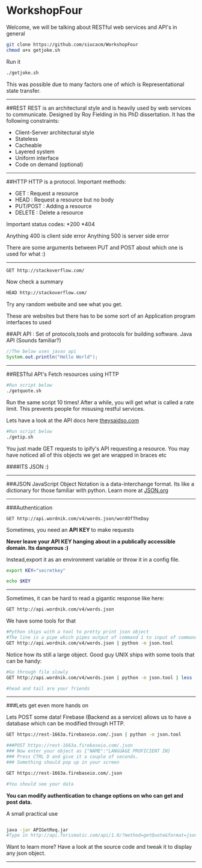 # WorkshopFour
Welcome, we will be talking about RESTful web services and API's in general

```bash
git clone https://github.com/siucacm/WorkshopFour
chmod u+x getjoke.sh
```

Run it

```bash
./getjoke.sh
```

This was possible due to many factors one of which is Representational state transfer.

<hr>

##REST 
REST is an architectural style and is heavily used by web services to communicate.
Designed by Roy Fielding in his PhD dissertation.
It has the following constraints:
* Client-Server architectural style
* Stateless
* Cacheable
* Layered system
* Uniform interface
* Code on demand (optional)

<hr>

##HTTP
HTTP is a protocol.
Important methods:
* GET : Request a resource
* HEAD : Request a resource but no body
* PUT/POST : Adding a resource
* DELETE : Delete a resource

Important status codes:
*200
*404

Anything 400 is client side error
Anything 500 is server side error

There are some arguments between PUT and POST about which one is used for what :)

<hr>

```bash
GET http://stackoverflow.com/

```

Now check a summary

```bash
HEAD http://stackoverflow.com/
```

Try any random website and see what you get.


These are websites but there has to be some sort of an Application program interfaces to used

##API
API : Set of protocols,tools and protocols for building software. Java API (Sounds familiar?)

```java
//The below uses javas api
System.out.println("Hello World");
```

<hr>
##RESTful API's
Fetch resources using HTTP

```bash
#Run script below
./getquote.sh
```

Run the same script 10 times!
After a while, you will get what is called a rate limit.
This prevents people for misusing restful services.

Lets have a look at the API docs here [theysaidso.com](https://theysaidso.com/api/#qod)


```bash
#Run script below
./getip.sh
```

You just made GET requests to ipify's API requesting a resource.
You may have noticed all of this objects we get are wrapped in braces etc


####ITS JSON :)

<hr>

###JSON
JavaScript Object Notation is a data-interchange format.
Its like a dictionary for those familiar with python.
Learn more at [JSON.org](http://www.json.org/)

<hr>

###Authentication
```
GET http://api.wordnik.com/v4/words.json/wordOfTheDay
```

Sometimes, you need an <b> API KEY </b> to make requests

<b> Never leave your API KEY hanging about in a publically accessible domain. Its dangerous :) </b>

Instead,export it as an environment variable or throw it in a config file.

```bash
export KEY="secretkey"

echo $KEY
```

<hr>

Sometimes, it can be hard to read a gigantic response like here:

```bash
GET http://api.wordnik.com/v4/words.json
```

We have some tools for that

```bash
#Python ships with a tool to pretty print json object
#The line is a pipe which pipes output of command 1 to input of command 2
GET http://api.wordnik.com/v4/words.json | python -m json.tool
```

Notice how its still a large object.
Good guy UNIX ships with some tools that can be handy:

```bash
#Go through file slowly
GET http://api.wordnik.com/v4/words.json | python -m json.tool | less 

#head and tail are your friends
```

<hr>

###Lets get even more hands on

Lets POST some data!
Firebase (Backend as a service) allows us to have a database which can be modified through HTTP.

```bash
GET https://rest-1663a.firebaseio.com/.json | python -m json.tool

###POST https://rest-1663a.firebaseio.com/.json
### Now enter your object as {"NAME":"LANGUAGE PROFICIENT IN}
### Press CTRL D and give it a couple of seconds.
### Something should pop up in your screen

GET https://rest-1663a.firebaseio.com/.json

#You should see your data

```
<b>You can modify authentication to change options on who can get and post data. </b>

A small practical use
```bash

java -jar APIGetReq.jar
#Type in http://api.forismatic.com/api/1.0/?method=getQuote&format=json&lang=en

```

Want to learn more? Have a look at the source code and tweak it to display any json object.

<hr>
